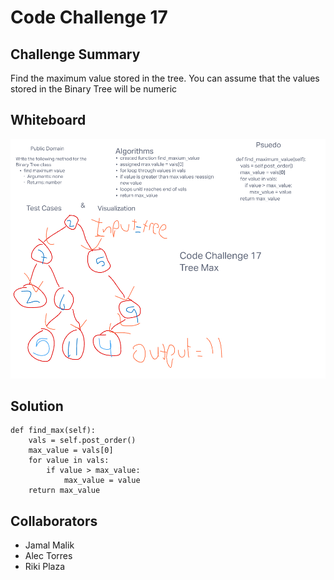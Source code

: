 # Code Challenge 17
## Challenge Summary
Find the maximum value stored in the tree. You can assume that the values stored in the Binary Tree will be numeric

## Whiteboard
![Whiteboard](challenge17whiteboard.png)

## Solution
    def find_max(self):
        vals = self.post_order()
        max_value = vals[0]
        for value in vals:
            if value > max_value:
                max_value = value
        return max_value

## Collaborators
- Jamal Malik
- Alec Torres
- Riki Plaza
